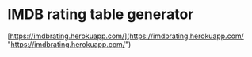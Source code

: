 # IMDB rating table generator

[https://imdbrating.herokuapp.com/](https://imdbrating.herokuapp.com/ "https://imdbrating.herokuapp.com/")
